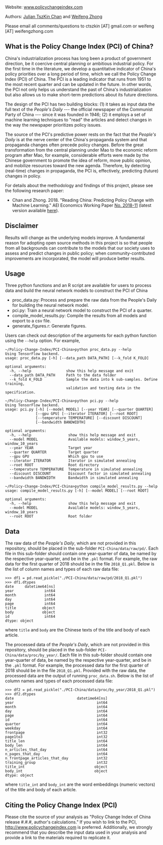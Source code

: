 Website: www.policychangeindex.com

Authors: [Julian TszKin Chan](http://sites.google.com/site/ctszkin/) and [Weifeng Zhong](http://www.weifengzhong.com)

Please email all comments/questions to ctszkin [AT] gmail.com or weifeng [AT] weifengzhong.com

What is the Policy Change Index (PCI) of China?
-----------------------------------------------
China's industrialization process has long been a product of government direction, be it coercive central planning or ambitious industrial policy. For the first time in the literature, we develop a quantitative indicator of China's policy priorities over a long period of time, which we call the Policy Change Index (PCI) of China. The PCI is a leading indicator that runs from 1951 to the most recent quarter and can be updated in the future. In other words, the PCI not only helps us understand the past of China's industrialization but also allows us to make short-term predictions about its future directions.

The design of the PCI has two building blocks: (1) it takes as input data the full text of the *People's Daily* --- the official newspaper of the Communist Party of China --- since it was founded in 1946; (2) it employs a set of machine learning techniques to "read" the articles and detect changes in the way the newspaper prioritizes policy issues.

The source of the PCI's predictive power rests on the fact that the *People's Daily* is at the nerve center of the China's propaganda system and that propaganda changes often precede policy changes. Before the great transformation from the central planning under Mao to the economic reform program after Mao, for example, considerable efforts were made by the Chinese government to promote the idea of reform, move public opinion, and mobilize resources toward the new agenda. Therefore, by detecting (real-time) changes in propaganda, the PCI is, effectively, predicting (future) changes in policy.

For details about the methodology and findings of this project, please see the following research paper:

- Chan and Zhong. 2018. "Reading China: Predicting Policy Change with Machine Learning." AEI Economics Working Paper [No. 2018-11](http://www.aei.org/wp-content/uploads/2018/10/Reading-China-AEI-WP.pdf) (latest version available [here](../blob/master/docs/Reading_China.pdf)).


Disclaimer
----------
Results will change as the underlying models improve. A fundamental reason for adopting open source methods in this project is so that people from all backgrounds can contribute to the models that our society uses to assess and predict changes in public policy; when community-contributed improvements are incorporated, the model will produce better results.


Usage
---------------
Three python functions and an R script are available for users to process data and build the neural network models to construct the PCI of China
- proc_data.py:              Process and prepare the raw data from the People's Daily for building the neural network model.
- pci.py:                    Train a neural network model to construct the PCI of a quarter.
- compile_model_results.py:  Compile the results from all models and export to a csv file.
- generate_figures.r:        Generate figures.

Users can check out description of the arguments for each python function using the `--help` option. For example, 


```{shell}
~/Policy-Change-Index/PCI-China>python proc_data.py --help
Using TensorFlow backend.
usage: proc_data.py [-h] [--data_path DATA_PATH] [--k_fold K_FOLD]

optional arguments:
  -h, --help                show this help message and exit
  --data_path DATA_PATH     Path to the data folder
  --k_fold K_FOLD           Sample the data into k sub-samples. Define training,
                            validation and testing data in the specification.
```

```{shell}
~/Policy-Change-Index/PCI-China>python pci.py --help
Using TensorFlow backend.
usage: pci.py [-h] [--model MODEL] [--year YEAR] [--quarter QUARTER]
              [--gpu GPU] [--iterator ITERATOR] [--root ROOT]
              [--temperature TEMPERATURE] [--discount DISCOUNT]
              [--bandwidth BANDWIDTH]

optional arguments:
  -h, --help                 show this help message and exit
  --model MODEL              Available models: window_5_years, window_10_years
  --year YEAR                Target year
  --quarter QUARTER          Target quarter
  --gpu GPU                  Which gpu to use
  --iterator ITERATOR        Iterator in simulated annealing
  --root ROOT                Root directory
  --temperature TEMPERATURE  Temperature in simulated annealing
  --discount DISCOUNT        Discount factor in simulated annealing
  --bandwidth BANDWIDTH      Bandwidth in simulated annealing
```

```{shell}
~/Policy-Change-Index/PCI-China>python compile_model_results.py --help
usage: compile_model_results.py [-h] [--model MODEL] [--root ROOT]

optional arguments:
  -h, --help                 show this help message and exit
  --model MODEL              Available models: window_5_years, window_10_years
  --root ROOT                Root folder
```

Data
----
The raw data of the *People's Daily*, which are not provided in this repository, should be placed in the sub-folder ```PCI-China/data/raw/pd/```. Each file in this sub-folder should contain one year-quarter of data, be named by the respective year-quarter, and be in the ```.pkl``` format. For example, the raw data for the first quarter of 2018 should be in the file ```2018_Q1.pkl```. Below is the list of column names and types of each raw data file:
```{python}
>>> df1 = pd.read_pickle("./PCI-China/data/raw/pd/2018_Q1.pkl")
>>> df1.dtypes
date     datetime64[ns]
year              int64
month             int64
day               int64
page              int64
title            object
body             object
id                int64
dtype: object
```
where ```title``` and ```body``` are the Chinese texts of the title and body of each article.

The processed data of the *People's Daily*, which are not provided in this repository, should be placed in the sub-folder ```PCI-China/data/proc/by_year/```. Each file in this sub-folder should contain one year-quarter of data, be named by the respective year-quarter, and be in the ```.pkl``` format. For example, the processed data for the first quarter of 2018 should be in the file ```2018_Q1.pkl```. Provided with the raw data, the processed data are the output of running ```proc_data.sh```. Below is the list of column names and types of each processed data file:
```{python}
>>> df2 = pd.read_pickle("./PCI-China/data/proc/by_year/2018_Q1.pkl")
>>> df2.dtypes
date                             datetime64[ns]
year                                      int64
month                                     int64
day                                       int64
page                                      int64
id                                        int64
quarter                                   int64
weekday                                   int64
frontpage                                 int32
page1to3                                  int32
title_len                                 int64
body_len                                  int64
n_articles_that_day                       int64
n_pages_that_day                          int64
n_frontpage_articles_that_day             int32
training_group                            int32
title_int                                object
body_int                                 object
dtype: object
```
where ```title_int``` and ```body_int``` are the word embeddings (numeric vectors) of the title and body of each article.


Citing the Policy Change Index (PCI)
------------------------------------

Please cite the source of your analysis as "Policy Change Index of China release #.#.#, author's calculations." If you wish to link to the PCI, http://www.policychangeindex.com is preferred. Additionally, we strongly recommend that you describe the input data used in your analysis and provide a link to the materials required to replicate it.
